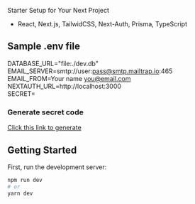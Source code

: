 Starter Setup for Your Next Project
- React, Next.js, TailwidCSS, Next-Auth, Prisma, TypeScript

## Sample .env file
DATABASE_URL="file:./dev.db"<br>
EMAIL_SERVER=smtp://user:pass@smtp.mailtrap.io:465<br>
EMAIL_FROM=Your name <you@email.com><br>
NEXTAUTH_URL=http://localhost:3000<br>
SECRET=<ENTER A UNIQUE STRING HERE>

### Generate secret code
[Click this link to generate](https://generate-secret.vercel.app/32)

## Getting Started

First, run the development server:

```bash
npm run dev
# or
yarn dev

